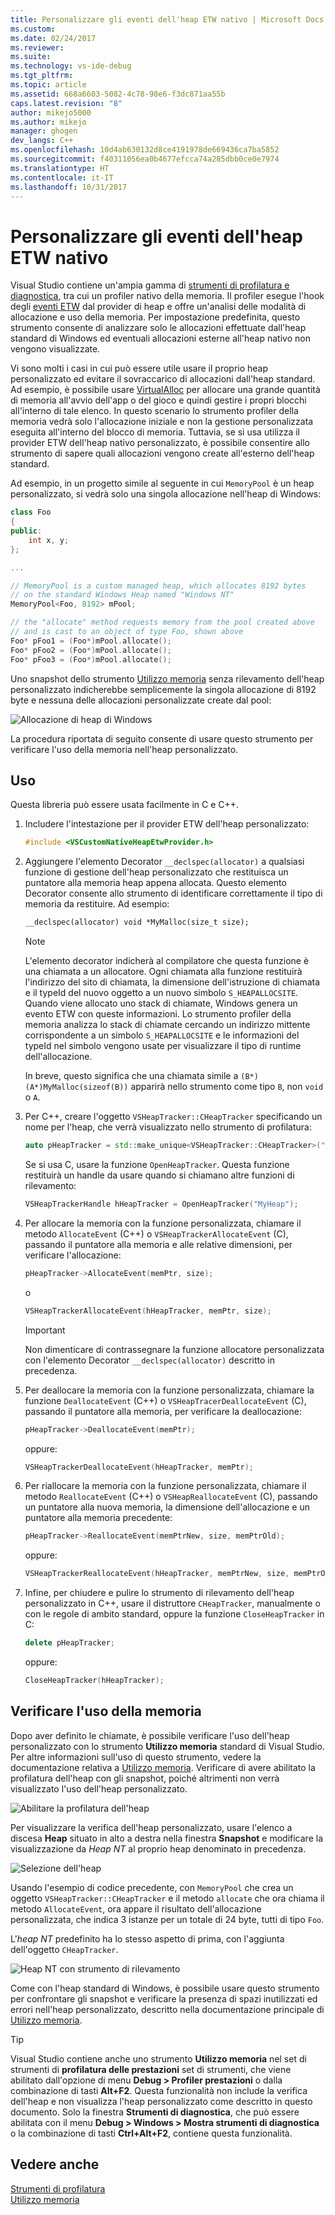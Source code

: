 ```yaml
---
title: Personalizzare gli eventi dell'heap ETW nativo | Microsoft Docs
ms.custom: 
ms.date: 02/24/2017
ms.reviewer: 
ms.suite: 
ms.technology: vs-ide-debug
ms.tgt_pltfrm: 
ms.topic: article
ms.assetid: 668a6603-5082-4c78-98e6-f3dc871aa55b
caps.latest.revision: "8"
author: mikejo5000
ms.author: mikejo
manager: ghogen
dev_langs: C++
ms.openlocfilehash: 10d4ab630132d8ce4191978de669436ca7ba5852
ms.sourcegitcommit: f40311056ea0b4677efcca74a285dbb0ce0e7974
ms.translationtype: HT
ms.contentlocale: it-IT
ms.lasthandoff: 10/31/2017
---
```

# <a name="custom-native-etw-heap-events"></a>Personalizzare gli eventi dell'heap ETW nativo

Visual Studio contiene un'ampia gamma di [strumenti di profilatura e diagnostica](https://docs.microsoft.com/en-us/visualstudio/profiling/profiling-tools), tra cui un profiler nativo della memoria.  Il profiler esegue l'hook degli [eventi ETW](/windows-hardware/drivers/devtest/event-tracing-for-windows--etw-) dal provider di heap e offre un'analisi delle modalità di allocazione e uso della memoria.  Per impostazione predefinita, questo strumento consente di analizzare solo le allocazioni effettuate dall'heap standard di Windows ed eventuali allocazioni esterne all'heap nativo non vengono visualizzate.

Vi sono molti i casi in cui può essere utile usare il proprio heap personalizzato ed evitare il sovraccarico di allocazioni dall'heap standard.  Ad esempio, è possibile usare [VirtualAlloc](https://msdn.microsoft.com/library/windows/desktop/aa366887(v=vs.85).aspx) per allocare una grande quantità di memoria all'avvio dell'app o del gioco e quindi gestire i propri blocchi all'interno di tale elenco.  In questo scenario lo strumento profiler della memoria vedrà solo l'allocazione iniziale e non la gestione personalizzata eseguita all'interno del blocco di memoria.  Tuttavia, se si usa utilizza il provider ETW dell'heap nativo personalizzato, è possibile consentire allo strumento di sapere quali allocazioni vengono create all'esterno dell'heap standard.

Ad esempio, in un progetto simile al seguente in cui `MemoryPool` è un heap personalizzato, si vedrà solo una singola allocazione nell'heap di Windows:

```cpp
class Foo
{
public:
    int x, y;
};

...

// MemoryPool is a custom managed heap, which allocates 8192 bytes 
// on the standard Windows Heap named "Windows NT"
MemoryPool<Foo, 8192> mPool;

// the "allocate" method requests memory from the pool created above
// and is cast to an object of type Foo, shown above
Foo* pFoo1 = (Foo*)mPool.allocate();
Foo* pFoo2 = (Foo*)mPool.allocate();
Foo* pFoo3 = (Foo*)mPool.allocate();
```

Uno snapshot dello strumento [Utilizzo memoria](https://docs.microsoft.com/en-us/visualstudio/profiling/memory-usage) senza rilevamento dell'heap personalizzato indicherebbe semplicemente la singola allocazione di 8192 byte e nessuna delle allocazioni personalizzate create dal pool:

![Allocazione di heap di Windows](media/heap-example-windows-heap.png)

La procedura riportata di seguito consente di usare questo strumento per verificare l'uso della memoria nell'heap personalizzato.

## <a name="how-to-use"></a>Uso

Questa libreria può essere usata facilmente in C e C++.

1. Includere l'intestazione per il provider ETW dell'heap personalizzato:

   ```cpp
   #include <VSCustomNativeHeapEtwProvider.h>
   ```

1. Aggiungere l'elemento Decorator `__declspec(allocator)` a qualsiasi funzione di gestione dell'heap personalizzato che restituisca un puntatore alla memoria heap appena allocata.  Questo elemento Decorator consente allo strumento di identificare correttamente il tipo di memoria da restituire.  Ad esempio:

   ```cpp
   __declspec(allocator) void *MyMalloc(size_t size);
   ```
   
   > [!NOTE]
   > L'elemento decorator indicherà al compilatore che questa funzione è una chiamata a un allocatore.  Ogni chiamata alla funzione restituirà l'indirizzo del sito di chiamata, la dimensione dell'istruzione di chiamata e il typeId del nuovo oggetto a un nuovo simbolo `S_HEAPALLOCSITE`.  Quando viene allocato uno stack di chiamate, Windows genera un evento ETW con queste informazioni.  Lo strumento profiler della memoria analizza lo stack di chiamate cercando un indirizzo mittente corrispondente a un simbolo `S_HEAPALLOCSITE` e le informazioni del typeId nel simbolo vengono usate per visualizzare il tipo di runtime dell'allocazione.
   >
   > In breve, questo significa che una chiamata simile a `(B*)(A*)MyMalloc(sizeof(B))` apparirà nello strumento come tipo `B`, non `void` o `A`.

1. Per C++, creare l'oggetto `VSHeapTracker::CHeapTracker` specificando un nome per l'heap, che verrà visualizzato nello strumento di profilatura:

   ```cpp
   auto pHeapTracker = std::make_unique<VSHeapTracker::CHeapTracker>("MyCustomHeap");
   ```

   Se si usa C, usare la funzione `OpenHeapTracker`.  Questa funzione restituirà un handle da usare quando si chiamano altre funzioni di rilevamento:
  
   ```C
   VSHeapTrackerHandle hHeapTracker = OpenHeapTracker("MyHeap");
   ```

1. Per allocare la memoria con la funzione personalizzata, chiamare il metodo `AllocateEvent` (C++) o `VSHeapTrackerAllocateEvent` (C), passando il puntatore alla memoria e alle relative dimensioni, per verificare l'allocazione:

   ```cpp
   pHeapTracker->AllocateEvent(memPtr, size);
   ```

   o

   ```C
   VSHeapTrackerAllocateEvent(hHeapTracker, memPtr, size);
   ```

   > [!IMPORTANT]
   > Non dimenticare di contrassegnare la funzione allocatore personalizzata con l'elemento Decorator `__declspec(allocator)` descritto in precedenza.

1. Per deallocare la memoria con la funzione personalizzata, chiamare la funzione `DeallocateEvent` (C++) o `VSHeapTracerDeallocateEvent` (C), passando il puntatore alla memoria, per verificare la deallocazione:

   ```cpp
   pHeapTracker->DeallocateEvent(memPtr);
   ```

   oppure:

   ```C
   VSHeapTrackerDeallocateEvent(hHeapTracker, memPtr);
   ```

1. Per riallocare la memoria con la funzione personalizzata, chiamare il metodo `ReallocateEvent` (C++) o `VSHeapReallocateEvent` (C), passando un puntatore alla nuova memoria, la dimensione dell'allocazione e un puntatore alla memoria precedente:

   ```cpp
   pHeapTracker->ReallocateEvent(memPtrNew, size, memPtrOld);
   ```

   oppure:

   ```C
   VSHeapTrackerReallocateEvent(hHeapTracker, memPtrNew, size, memPtrOld);
   ```

1. Infine, per chiudere e pulire lo strumento di rilevamento dell'heap personalizzato in C++, usare il distruttore `CHeapTracker`, manualmente o con le regole di ambito standard, oppure la funzione `CloseHeapTracker` in C:

   ```cpp
   delete pHeapTracker;
   ```

   oppure:

   ```C
   CloseHeapTracker(hHeapTracker);
   ```

## <a name="tracking-memory-usage"></a>Verificare l'uso della memoria
Dopo aver definito le chiamate, è possibile verificare l'uso dell'heap personalizzato con lo strumento **Utilizzo memoria** standard di Visual Studio.  Per altre informazioni sull'uso di questo strumento, vedere la documentazione relativa a [Utilizzo memoria](https://docs.microsoft.com/en-us/visualstudio/profiling/memory-usage). Verificare di avere abilitato la profilatura dell'heap con gli snapshot, poiché altrimenti non verrà visualizzato l'uso dell'heap personalizzato. 

![Abilitare la profilatura dell'heap](media/heap-enable-heap.png)

Per visualizzare la verifica dell'heap personalizzato, usare l'elenco a discesa **Heap** situato in alto a destra nella finestra **Snapshot** e modificare la visualizzazione da *Heap NT* al proprio heap denominato in precedenza.

![Selezione dell'heap](media/heap-example-custom-heap.png)

Usando l'esempio di codice precedente, con `MemoryPool` che crea un oggetto `VSHeapTracker::CHeapTracker` e il metodo `allocate` che ora chiama il metodo `AllocateEvent`, ora appare il risultato dell'allocazione personalizzata, che indica 3 istanze per un totale di 24 byte, tutti di tipo `Foo`.

L'*heap NT* predefinito ha lo stesso aspetto di prima, con l'aggiunta dell'oggetto `CHeapTracker`.

![Heap NT con strumento di rilevamento](media/heap-example-windows-heap.png)

Come con l'heap standard di Windows, è possibile usare questo strumento per confrontare gli snapshot e verificare la presenza di spazi inutilizzati ed errori nell'heap personalizzato, descritto nella documentazione principale di [Utilizzo memoria](https://docs.microsoft.com/en-us/visualstudio/profiling/memory-usage).

> [!TIP]
> Visual Studio contiene anche uno strumento **Utilizzo memoria** nel set di strumenti di **profilatura delle prestazioni** set di strumenti, che viene abilitato dall'opzione di menu **Debug > Profiler prestazioni** o dalla combinazione di tasti **Alt+F2**.  Questa funzionalità non include la verifica dell'heap e non visualizza l'heap personalizzato come descritto in questo documento.  Solo la finestra **Strumenti di diagnostica**, che può essere abilitata con il menu **Debug > Windows > Mostra strumenti di diagnostica** o la combinazione di tasti **Ctrl+Alt+F2**, contiene questa funzionalità.

## <a name="see-also"></a>Vedere anche
[Strumenti di profilatura](https://docs.microsoft.com/en-us/visualstudio/profiling/profiling-tools)  
[Utilizzo memoria](https://docs.microsoft.com/en-us/visualstudio/profiling/memory-usage)
